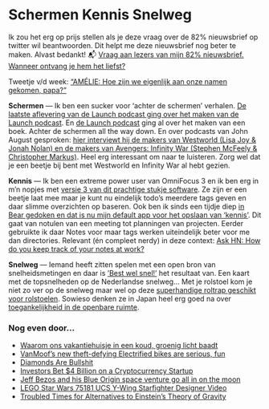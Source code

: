 # Schermen Kennis Snelweg

Ik zou het erg op prijs stellen als je deze vraag over de 82% nieuwsbrief op twitter wil beantwoorden. Dit helpt me deze nieuwsbrief nog beter te maken. Alvast bedankt! 📬 [Vraag aan lezers van mijn 82% nieuwsbrief. Wanneer ontvang je hem het liefst?](https://twitter.com/Reinier/status/1002449004406431744)

Tweetje v/d week: [“AMÉLIE: Hoe zijn we eigenlijk aan onze namen gekomen, papa?”](https://twitter.com/KasperSoeters/status/999706491274846208)

**Schermen** — Ik ben een sucker voor ‘achter de schermen’ verhalen. [De laatste aflevering van de Launch podcast ging over het maken van de Launch podcast](https://castro.fm/episode/adv2NH). En [de Launch podcast](http://wondery.fm/launchhome) ging al over het maken van een boek. Achter de schermen all the  way down. En over podcasts van John August gesproken: [hier interviewt hij de makers van Westworld (Lisa Joy & Jonah Nolan) en de makers van Avengers: Infinity War (Stephen McFeely & Christopher Markus)](http://scriptnotes.net/352-infinite-westworld). Heel erg interessant om naar te luisteren. Zorg wel dat je een beetje bij bent met Westworld en Infinity War al hebt gezien.

**Kennis** — Ik ben een extreme power user van OmniFocus 3 en ik ben erg in m’n nopjes met [versie 3 van dit prachtige stukje software](https://www.macstories.net/reviews/omnifocus-3-review-more-approachable-and-powerful-all-at-once/). Ze zijn er een beetje laat mee maar je kunt nu eindelijk todo’s meerdere tags geven en daar slimme overzichten op baseren. Ook ben ik sinds een tijdje diep [in Bear gedoken en dat is nu mijn default app voor het opslaan van ‘kennis’](http://www.bear-writer.com). Dit gaat van notulen van een meeting tot planningen van projecten. Eerder gebruikte ik daar Notes voor maar tags werken uiteindelijk beter voor me dan directories. Relevant (én compleet nerdy) in deze context: [Ask HN: How do you keep track of your notes at work?](https://news.ycombinator.com/item?id=16838093)

**Snelweg** — Iemand heeft zitten spelen met een open bron van snelheidsmetingen en daar is [’Best wel snel!’](http://www.bestwelsnel.nl/) het resultaat van. Een kaart met de topsnelheden op de Nederlandse snelweg… Met je rolstoel kom je niet zo ver op de snelweg maar wel op deze [superhandige roltrap geschikt voor rolstoelen](https://m.youtube.com/watch?v=OFb_bToszdk). Sowieso denken ze in Japan heel erg goed na over [toegankelijkheid in de openbare ruimte](https://www.accessible-japan.com/no-elevator-no-problem/).

### Nog even door…

- [Waarom ons vakantiehuisje in een koud, groenig licht baadt](https://www.volkskrant.nl/wetenschap/waarom-ons-vakantiehuisje-in-een-koud-groenig-licht-baadt~bc9659b6/)
- [VanMoof’s new theft-defying Electrified bikes are serious, fun](https://www.theverge.com/2018/5/29/17404180/vanmoof-s2-x2-price-date-specs)
- [Diamonds Are Bullshit](https://priceonomics.com/post/45768546804/diamonds-are-bullshit)
- [Investors Bet $4 Billion on a Cryptocurrency Startup](https://www.wsj.com/articles/investors-bet-4-billion-on-a-cryptocurrency-startup-1527591600?mod=e2tw)
- [Jeff Bezos and his Blue Origin space venture go all in on the moon](https://www.geekwire.com/2018/jeff-bezos-blue-origin-space-venture-go-moon-settlements/)
- [LEGO Star Wars 75181 UCS Y-Wing Starfighter Designer Video](http://www.bouwsteentjes.info/lego-star-wars-75181-ucs-y-wing-starfighter-designer-video/)
- [Troubled Times for Alternatives to Einstein’s Theory of Gravity](https://www.quantamagazine.org/troubled-times-for-alternatives-to-einsteins-theory-of-gravity-20180430/)
